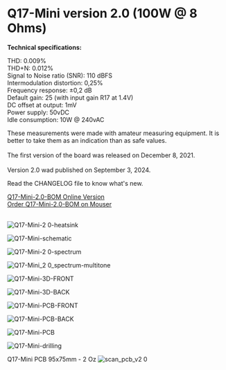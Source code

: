 # Q17-Mini version 2.0 (100W @ 8 Ohms)</b><br>

<b>Technical specifications:</b>

THD: 0.009%<br>
THD+N: 0.012%<br>
Signal to Noise ratio (SNR): 110 dBFS<br>
Intermodulation distortion: 0,25%<br>
Frequency response: ±0,2 dB<br>
Default gain: 25 (with input gain R17 at 1.4V)<br>
DC offset at output: 1mV<br>
Power supply: 50vDC<br>
Idle consumption: 10W @ 240vAC

These measurements were made with amateur measuring equipment. It is better to take them as an indication than as safe values. 
<br>
<br>
The first version of the board was released on December 8, 2021.
<br>
<br>
Version 2.0 wad published on September 3, 2024.

Read the CHANGELOG file to know what's new.

<a href="https://audio.cyberkata.org/Q17-Mini-2.0-BOM.html">Q17-Mini-2.0-BOM Online Version</a><br>
<a href="https://www.mouser.fr/ProjectManager/ProjectDetail.aspx?AccessID=e4eb528eff">Order Q17-Mini-2.0-BOM on Mouser</a><br> 
<br>

![Q17-Mini-2 0-heatsink](https://github.com/stefaweb/Q17-Amplifier/assets/12907102/1577c726-74a7-48e5-b425-e83f52a7cc36)

![Q17-Mini-schematic](https://github.com/stefaweb/Q17-Amplifier/assets/12907102/af016847-0ae7-42cc-8cf3-08c00d96983c)

![Q17-Mini-2 0-spectrum](https://github.com/stefaweb/Q17-Amplifier/assets/12907102/d38abe8f-e176-4848-b72d-e20b2fdf4b0d)

![Q17-Mini_2 0_spectrum-multitone](https://github.com/stefaweb/Q17-Amplifier/assets/12907102/bea05794-c828-45a5-8af9-eed91e23d3c0)

![Q17-Mini-3D-FRONT](https://github.com/stefaweb/Q17-Amplifier/assets/12907102/df84aa06-162f-471d-9c15-c0e1a0803745)

![Q17-Mini-3D-BACK](https://github.com/stefaweb/Q17-Amplifier/assets/12907102/d54607b7-bf9a-4a5f-a3be-05393931d7d3)

![Q17-Mini-PCB-FRONT](https://github.com/stefaweb/Q17-Amplifier/assets/12907102/6969ff24-705e-4c19-9031-ef6039229ce8)

![Q17-Mini-PCB-BACK](https://github.com/stefaweb/Q17-Amplifier/assets/12907102/46766aa8-3126-4e51-b855-a7ada7cf5036)

![Q17-Mini-PCB](https://github.com/stefaweb/Q17-Amplifier/assets/12907102/b17119fd-3e13-44c3-acea-754f326925db)

![Q17-Mini-drilling](https://github.com/stefaweb/Q17-Amplifier/assets/12907102/67c77239-9115-44a6-9773-10e68d280798)

Q17-Mini PCB 95x75mm - 2 Oz
![scan_pcb_v2 0](https://github.com/stefaweb/Q17-Amplifier/assets/12907102/7472aba3-1800-4065-805c-96150453034f)
